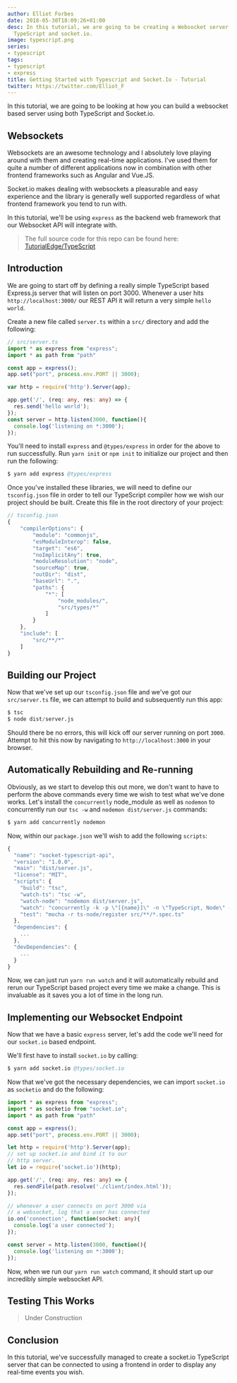 ```yaml
---
author: Elliot Forbes
date: 2018-05-30T18:09:26+01:00
desc: In this tutorial, we are going to be creating a Websocket server using both
  TypeScript and socket.io.
image: typescript.png
series:
- typescript
tags:
- typescript
- express
title: Getting Started with Typescript and Socket.Io - Tutorial
twitter: https://twitter.com/Elliot_F
---
```


In this tutorial, we are going to be looking at how you can build a websocket based server using both TypeScript and Socket.io.

## Websockets

Websockets are an awesome technology and I absolutely love playing around with them and creating real-time applications. I've used them for quite a number of different applications now in combination with other frontend frameworks such as Angular and Vue.JS. 

Socket.io makes dealing with websockets a pleasurable and easy experience and the library is generally well supported regardless of what frontend framework you tend to run with.

In this tutorial, we'll be using `express` as the backend web framework that our Websocket API will integrate with.

> The full source code for this repo can be found here: [TutorialEdge/TypeScript](https://github.com/TutorialEdge/TypeScript)

## Introduction

We are going to start off by defining a really simple TypeScript based Express.js server that will listen on port 3000. Whenever a user hits `http://localhost:3000/` our REST API it will return a very simple `hello world`.

Create a new file called `server.ts` within a `src/` directory and add the following:

```ts
// src/server.ts
import * as express from "express";
import * as path from "path"

const app = express();
app.set("port", process.env.PORT || 3000);

var http = require('http').Server(app);

app.get('/', (req: any, res: any) => {
  res.send('hello world');
});
const server = http.listen(3000, function(){
  console.log('listening on *:3000');
});
```

You'll need to install `express` and `@types/express` in order for the above to run successfully. Run `yarn init` or `npm init` to initialize our project and then run the following:

```s
$ yarn add express @types/express
```

Once you've installed these libraries, we will need to define our `tsconfig.json` file in order to tell our TypeScript compiler how we wish our project should be built. Create this file in the root directory of your project:

```js
// tsconfig.json
{
    "compilerOptions": {
        "module": "commonjs",
        "esModuleInterop": false,
        "target": "es6",
        "noImplicitAny": true,
        "moduleResolution": "node",
        "sourceMap": true,
        "outDir": "dist",
        "baseUrl": ".",
        "paths": {
            "*": [
                "node_modules/",
                "src/types/*"
            ]
        }
    },
    "include": [
        "src/**/*"
    ]
}
```

## Building our Project

Now that we've set up our `tsconfig.json` file and we've got our `src/server.ts` file, we can attempt to build and subsequently run this app:

```s
$ tsc
$ node dist/server.js
```

Should there be no errors, this will kick off our server running on port `3000`. Attempt to hit this now by navigating to `http://localhost:3000` in your browser.

## Automatically Rebuilding and Re-running

Obviously, as we start to develop this out more, we don't want to have to perform the above commands every time we wish to test what we've done works. Let's install the `concurrently` node_module as well as `nodemon` to concurrently run our `tsc -w` and `nodemon dist/server.js` commands:

```s
$ yarn add concurrently nodemon
```

Now, within our `package.json` we'll wish to add the following `scripts`:

```js
{
  "name": "socket-typescript-api",
  "version": "1.0.0",
  "main": "dist/server.js",
  "license": "MIT",
  "scripts": {
    "build": "tsc",
    "watch-ts": "tsc -w",
    "watch-node": "nodemon dist/server.js",
    "watch": "concurrently -k -p \"[{name}]\" -n \"TypeScript, Node\" -c \"yello.bold, cyan.bold\" \"yarn run watch-ts\" \"yarn run watch-node\"",
    "test": "mocha -r ts-node/register src/**/*.spec.ts"
  },
  "dependencies": {
    ...
  },
  "devDependencies": {
    ...
  }
}
``` 

Now, we can just run `yarn run watch` and it will automatically rebuild and rerun our TypeScript based project every time we make a change. This is invaluable as it saves you a lot of time in the long run.

## Implementing our Websocket Endpoint

Now that we have a basic `express` server, let's add the code we'll need for our `socket.io` based endpoint.

We'll first have to install `socket.io` by calling:

```s
$ yarn add socket.io @types/socket.io
```

Now that we've got the necessary dependencies, we can import `socket.io` as `socketio` and do the following:

```ts
import * as express from "express";
import * as socketio from "socket.io";
import * as path from "path"

const app = express();
app.set("port", process.env.PORT || 3000);

let http = require('http').Server(app);
// set up socket.io and bind it to our
// http server.
let io = require('socket.io')(http);

app.get('/', (req: any, res: any) => {
  res.sendFile(path.resolve('./client/index.html'));
});

// whenever a user connects on port 3000 via
// a websocket, log that a user has connected
io.on('connection', function(socket: any){
  console.log('a user connected');
});

const server = http.listen(3000, function(){
  console.log('listening on *:3000');
});
```

Now, when we run our `yarn run watch` command, it should start up our incredibly simple websocket API. 

## Testing This Works

> Under Construction

## Conclusion

In this tutorial, we've successfully managed to create a socket.io TypeScript server that can be connected to using a frontend in order to display any real-time events you wish.

